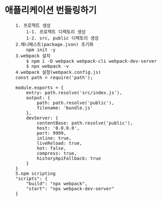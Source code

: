 # 애플리케이션 번들링하기

<pre>
    1. 프로젝트 생성 
        1-1. 프로젝트 디렉토리 생성
        1-2. src, public 디렉토리 생성
    2.매니페스트(package.json) 초기화
        npm init -y
    3.webpack 설치
        $ npm i -D webpack webpack-cli webpack-dev-server
        $ npx webpack -v
    4.webpack 설정(webpack.config.js)
    const path = require('path');

    module.exports = {
        entry: path.resolve('src/index.js'),
        output: {
            path: path.resolve('public'),
            filename: 'bundle.js'
        },
        devServer: {
            contentBase: path.resolve('public'),
            host: '0.0.0.0',
            port: 9999,
            inline: true,
            liveReload: true,
            hot: false,
            compress: true,
            historyApiFallback: true
        }      
    }
    5.npm scripting
    "scripts": {
        "build": "npx webpack",
        "start": "npx webpack-dev-server"
    }    
</pre>